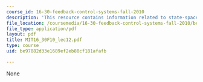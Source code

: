 ```yaml
---
course_id: 16-30-feedback-control-systems-fall-2010
description: 'This resource contains information related to state-space systems. '
file_location: /coursemedia/16-30-feedback-control-systems-fall-2010/be97882d33e1689ef2eb80cf181afafb_MIT16_30F10_lec12.pdf
file_type: application/pdf
layout: pdf
title: MIT16_30F10_lec12.pdf
type: course
uid: be97882d33e1689ef2eb80cf181afafb

---
```

None